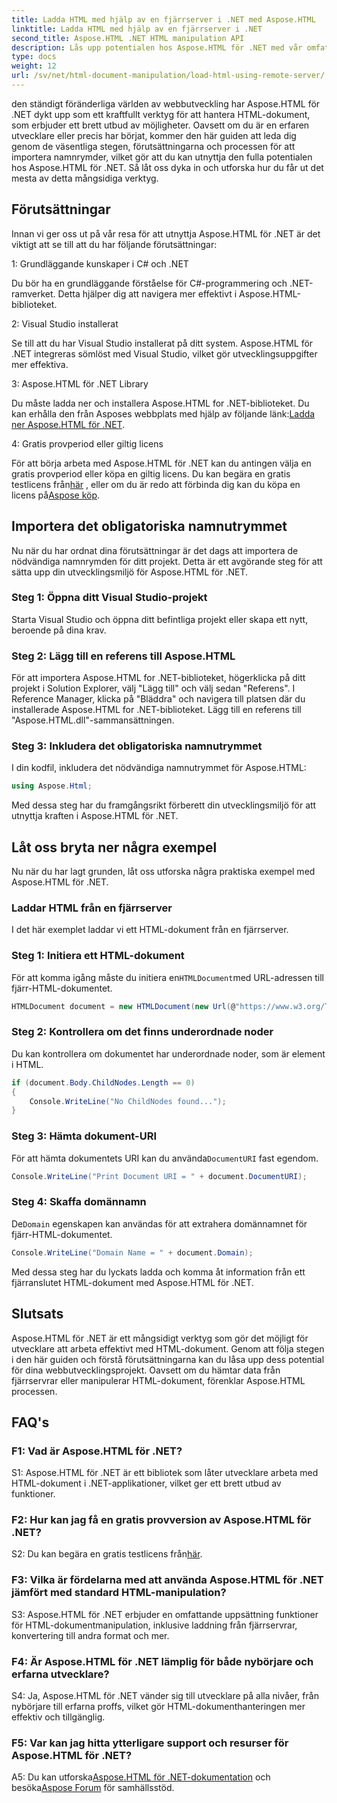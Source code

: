 ```yaml
---
title: Ladda HTML med hjälp av en fjärrserver i .NET med Aspose.HTML
linktitle: Ladda HTML med hjälp av en fjärrserver i .NET
second_title: Aspose.HTML .NET HTML manipulation API
description: Lås upp potentialen hos Aspose.HTML för .NET med vår omfattande guide. Lär dig hur du importerar namnområden, kommer åt fjärranslutna HTML-dokument och mer.
type: docs
weight: 12
url: /sv/net/html-document-manipulation/load-html-using-remote-server/
---
```


den ständigt föränderliga världen av webbutveckling har Aspose.HTML för .NET dykt upp som ett kraftfullt verktyg för att hantera HTML-dokument, som erbjuder ett brett utbud av möjligheter. Oavsett om du är en erfaren utvecklare eller precis har börjat, kommer den här guiden att leda dig genom de väsentliga stegen, förutsättningarna och processen för att importera namnrymder, vilket gör att du kan utnyttja den fulla potentialen hos Aspose.HTML för .NET. Så låt oss dyka in och utforska hur du får ut det mesta av detta mångsidiga verktyg.

## Förutsättningar

Innan vi ger oss ut på vår resa för att utnyttja Aspose.HTML för .NET är det viktigt att se till att du har följande förutsättningar:

1: Grundläggande kunskaper i C# och .NET

Du bör ha en grundläggande förståelse för C#-programmering och .NET-ramverket. Detta hjälper dig att navigera mer effektivt i Aspose.HTML-biblioteket.

2: Visual Studio installerat

Se till att du har Visual Studio installerat på ditt system. Aspose.HTML för .NET integreras sömlöst med Visual Studio, vilket gör utvecklingsuppgifter mer effektiva.

3: Aspose.HTML för .NET Library

 Du måste ladda ner och installera Aspose.HTML for .NET-biblioteket. Du kan erhålla den från Asposes webbplats med hjälp av följande länk:[Ladda ner Aspose.HTML för .NET](https://releases.aspose.com/html/net/).

4: Gratis provperiod eller giltig licens

 För att börja arbeta med Aspose.HTML för .NET kan du antingen välja en gratis provperiod eller köpa en giltig licens. Du kan begära en gratis testlicens från[här](https://releases.aspose.com/) , eller om du är redo att förbinda dig kan du köpa en licens på[Aspose köp](https://purchase.aspose.com/buy).

## Importera det obligatoriska namnutrymmet

Nu när du har ordnat dina förutsättningar är det dags att importera de nödvändiga namnrymden för ditt projekt. Detta är ett avgörande steg för att sätta upp din utvecklingsmiljö för Aspose.HTML för .NET.

### Steg 1: Öppna ditt Visual Studio-projekt

Starta Visual Studio och öppna ditt befintliga projekt eller skapa ett nytt, beroende på dina krav.

### Steg 2: Lägg till en referens till Aspose.HTML

För att importera Aspose.HTML for .NET-biblioteket, högerklicka på ditt projekt i Solution Explorer, välj "Lägg till" och välj sedan "Referens". I Reference Manager, klicka på "Bläddra" och navigera till platsen där du installerade Aspose.HTML for .NET-biblioteket. Lägg till en referens till "Aspose.HTML.dll"-sammansättningen.

### Steg 3: Inkludera det obligatoriska namnutrymmet

I din kodfil, inkludera det nödvändiga namnutrymmet för Aspose.HTML:

```csharp
using Aspose.Html;
```

Med dessa steg har du framgångsrikt förberett din utvecklingsmiljö för att utnyttja kraften i Aspose.HTML för .NET.

## Låt oss bryta ner några exempel

Nu när du har lagt grunden, låt oss utforska några praktiska exempel med Aspose.HTML för .NET.

### Laddar HTML från en fjärrserver

I det här exemplet laddar vi ett HTML-dokument från en fjärrserver.

### Steg 1: Initiera ett HTML-dokument

 För att komma igång måste du initiera en`HTMLDocument`med URL-adressen till fjärr-HTML-dokumentet.

```csharp
HTMLDocument document = new HTMLDocument(new Url(@"https://www.w3.org/TR/html5/"));
```

### Steg 2: Kontrollera om det finns underordnade noder

Du kan kontrollera om dokumentet har underordnade noder, som är element i HTML.

```csharp
if (document.Body.ChildNodes.Length == 0)
{
    Console.WriteLine("No ChildNodes found...");
}
```

### Steg 3: Hämta dokument-URI

 För att hämta dokumentets URI kan du använda`DocumentURI` fast egendom.

```csharp
Console.WriteLine("Print Document URI = " + document.DocumentURI);
```

### Steg 4: Skaffa domännamn

 De`Domain` egenskapen kan användas för att extrahera domännamnet för fjärr-HTML-dokumentet.

```csharp
Console.WriteLine("Domain Name = " + document.Domain);
```

Med dessa steg har du lyckats ladda och komma åt information från ett fjärranslutet HTML-dokument med Aspose.HTML för .NET.

## Slutsats

Aspose.HTML för .NET är ett mångsidigt verktyg som gör det möjligt för utvecklare att arbeta effektivt med HTML-dokument. Genom att följa stegen i den här guiden och förstå förutsättningarna kan du låsa upp dess potential för dina webbutvecklingsprojekt. Oavsett om du hämtar data från fjärrservrar eller manipulerar HTML-dokument, förenklar Aspose.HTML processen.

## FAQ's

### F1: Vad är Aspose.HTML för .NET?

S1: Aspose.HTML för .NET är ett bibliotek som låter utvecklare arbeta med HTML-dokument i .NET-applikationer, vilket ger ett brett utbud av funktioner.

### F2: Hur kan jag få en gratis provversion av Aspose.HTML för .NET?

 S2: Du kan begära en gratis testlicens från[här](https://releases.aspose.com/).

### F3: Vilka är fördelarna med att använda Aspose.HTML för .NET jämfört med standard HTML-manipulation?

S3: Aspose.HTML för .NET erbjuder en omfattande uppsättning funktioner för HTML-dokumentmanipulation, inklusive laddning från fjärrservrar, konvertering till andra format och mer.

### F4: Är Aspose.HTML för .NET lämplig för både nybörjare och erfarna utvecklare?

S4: Ja, Aspose.HTML för .NET vänder sig till utvecklare på alla nivåer, från nybörjare till erfarna proffs, vilket gör HTML-dokumenthanteringen mer effektiv och tillgänglig.

### F5: Var kan jag hitta ytterligare support och resurser för Aspose.HTML för .NET?

 A5: Du kan utforska[Aspose.HTML för .NET-dokumentation](https://reference.aspose.com/html/net/) och besöka[Aspose Forum](https://forum.aspose.com/) för samhällsstöd.